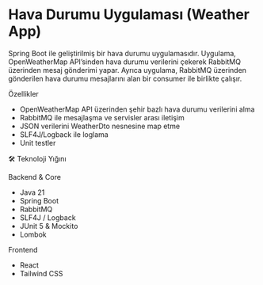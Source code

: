 # Hava Durumu Uygulaması (Weather App)
Spring Boot ile geliştirilmiş bir hava durumu uygulamasıdır. Uygulama, OpenWeatherMap API’sinden hava durumu verilerini çekerek RabbitMQ üzerinden mesaj gönderimi yapar. Ayrıca uygulama, RabbitMQ üzerinden gönderilen hava durumu mesajlarını alan bir consumer ile birlikte çalışır.

Özellikler

- OpenWeatherMap API üzerinden şehir bazlı hava durumu verilerini alma
- RabbitMQ ile mesajlaşma ve servisler arası iletişim
- JSON verilerini WeatherDto nesnesine map etme
- SLF4J/Logback ile loglama
- Unit testler

🛠️ Teknoloji Yığını

Backend & Core
- Java 21
- Spring Boot
- RabbitMQ
- SLF4J / Logback
- JUnit 5 & Mockito
- Lombok

Frontend
- React
- Tailwind CSS


